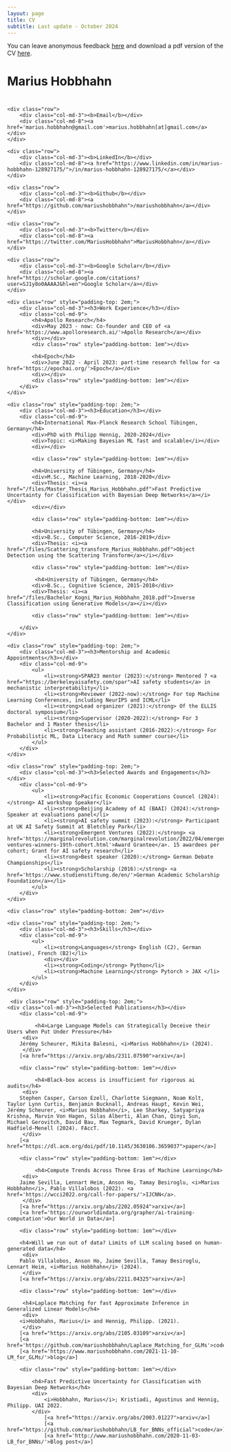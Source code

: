 ```yaml
---
layout: page
title: CV
subtitle: Last update - October 2024
---
```



You can leave anonymous feedback <a href='https://www.admonymous.co/mariushobbhahn'>here</a> and download a pdf version of the CV <a href='https://drive.google.com/file/d/1fE8k20FmfHMk1cGTDXgOfppIcqI5Z_aJ/view?usp=sharing'>here</a>.

<div class="col-md-12">
    <h1 class="section-header" style="padding-bottom: 0.8em;">Marius Hobbhahn</h1>

    <div class="row">
        <div class="col-md-3"><b>Email</b></div>
        <div class="col-md-8"><a href='marius.hobbhahn@gmail.com'>marius.hobbhahn[at]gmail.com</a></div>
    </div>

    <div class="row">
        <div class="col-md-3"><b>LinkedIn</b></div>
        <div class="col-md-8"><a href="https://www.linkedin.com/in/marius-hobbhahn-128927175/">/in/marius-hobbhahn-128927175/</a></div>
    </div>

    <div class="row">
        <div class="col-md-3"><b>Github</b></div>
        <div class="col-md-8"><a href="https://github.com/mariushobbhahn">/mariushobbhahn</a></div>
    </div>
    
    <div class="row">
        <div class="col-md-3"><b>Twitter</b></div>
        <div class="col-md-8"><a href="https://twitter.com/MariusHobbhahn">MariusHobbhahn</a></div>
    </div>
    
    <div class="row">
        <div class="col-md-3"><b>Google Scholar</b></div>
        <div class="col-md-8"><a href="https://scholar.google.com/citations?user=SJ1y8o0AAAAJ&hl=en">Google Scholar</a></div>
    </div>

    <div class="row" style="padding-top: 2em;">
        <div class="col-md-3"><h3>Work Experience</h3></div>
        <div class="col-md-9">
            <h4>Apollo Research</h4>
            <div>May 2023 - now: Co-founder and CEO of <a href='https://www.apolloresearch.ai/'>Apollo Research</a></div>
            <div></div>
            <div class="row" style="padding-bottom: 1em"></div>

            <h4>Epoch</h4>
            <div>June 2022 - April 2023: part-time research fellow for <a href='https://epochai.org/'>Epoch</a></div>
            <div></div>
            <div class="row" style="padding-bottom: 1em"></div>
        </div>
    </div>

    <div class="row" style="padding-top: 2em;">
        <div class="col-md-3"><h3>Education</h3></div>
        <div class="col-md-9">
            <h4>International Max-Planck Research School Tübingen, Germany</h4>
            <div>PhD with Philipp Hennig, 2020-2024</div>
            <div>Topic: <i>Making Bayesian ML fast and scalable</i></div>
            <div></div>

            <div class="row" style="padding-bottom: 1em"></div>		

            <h4>University of Tübingen, Germany</h4>
            <div>M.Sc., Machine Learning, 2018-2020</div>
            <div>Thesis: <i><a href="/files/Master_Thesis_Marius_Hobbhahn.pdf">Fast Predictive Uncertainty for Classification with Bayesian Deep Networks</a></i></div>
            <div></div>
            
            <div class="row" style="padding-bottom: 1em"></div>

            <h4>University of Tübingen, Germany</h4>
            <div>B.Sc., Computer Science, 2016-2019</div>
            <div>Thesis: <i><a href="/files/Scattering_transform_Marius_Hobbhahn.pdf">Object Detection using the Scattering Transform</a></i></div>

            <div class="row" style="padding-bottom: 1em"></div>

             <h4>University of Tübingen, Germany</h4>
            <div>B.Sc., Cognitive Science, 2015-2018</div>
            <div>Thesis: <i><a href="/files/Bachelor_Kogni_Marius_Hobbhahn_2018.pdf">Inverse Classification using Generative Models</a></i></div>
	    
            <div class="row" style="padding-bottom: 1em"></div>	

        </div>
    </div>

    <div class="row" style="padding-top: 2em;">
        <div class="col-md-3"><h3>Mentorship and Academic Appointments</h3></div>
        <div class="col-md-9">
            <ul>
                <li><strong>SPAR23 mentor (2023):</strong> Mentored 7 <a href="https://berkeleyaisafety.com/spar">AI safety students</a> in mechanistic interpretability</li>
                <li><strong>Reviewer (2022-now):</strong> For top Machine Learning Conferences, including NeurIPS and ICML</li>
                <li><strong>Lead organizer (2021):</strong> Of the ELLIS doctoral symposium</li>
                <li><strong>Supervisor (2020-2022):</strong> For 3 Bachelor and 1 Master thesis</li>
                <li><strong>Teaching assistant (2016-2022):</strong> For Probabilistic ML, Data Literacy and Math summer course</li>
            </ul>
        </div>
    </div>

    <div class="row" style="padding-top: 2em;">
        <div class="col-md-3"><h3>Selected Awards and Engagements</h3></div>
        <div class="col-md-9">
            <ul>
                <li><strong>Pacific Economic Cooperations Councel (2024):</strong> AI workshop Speaker</li>
                <li><strong>Beijing Academy of AI (BAAI) (2024):</strong> Speaker at evaluations panel</li>
                <li><strong>AI safety summit (2023):</strong> Participant at UK AI Safety Summit at Bletchley Park</li>
                <li><strong>Emergent Ventures (2022):</strong> <a href='https://marginalrevolution.com/marginalrevolution/2022/04/emergent-ventures-winners-19th-cohort.html'>Award Grantee</a>. 15 awardees per cohort; Grant for AI safety research</li>
                <li><strong>Best speaker (2020):</strong> German Debate Championships</li>
                <li><strong>Scholarship (2016):</strong> <a href='https://www.studienstiftung.de/en/'>German Academic Scholarship Foundation</a></li>
            </ul>
        </div>
    </div>

    <div class="row" style="padding-bottom: 2em"></div>

<!---
    <div class="row" style="padding-top: 3em;">
        <div class="col-md-3"><h3>Miscellaneous</h3></div>
        <div class="col-md-9">

        	<h4>AI safety/alignment</h4>
            <ul>
                <li><strong>SPAR23 mentor:</strong> Mentor of 7 AI safety students for <a href="https://berkeleyaisafety.com/spar">SPAR</a> by UC Berkeley</li>
                <li><strong>LTFF grantee:</strong> Received funding for independent research on AI safety from the <a href='https://funds.effectivealtruism.org/funds/far-future'>Long-Term Future Fund</a> (2022)</li>
                <li><strong><a href="https://www.serimats.org/">SERI MATS</a> scholar:</strong> Research on deceptive alignment mentored by Evan Hubinger</li>
                <li><strong><a href='https://marginalrevolution.com/marginalrevolution/2022/04/emergent-ventures-winners-19th-cohort.html'>Emergent Ventures</a> grantee</strong> Explored the role of Bayesian ML for AI safety</li>
                <li><strong><a href='https://aisafety.camp/'>AI safety</a> camp participant:</strong> Researched reflection mechanisms as an alignment target (supervised by Beth Barnes)</li>
                <li><strong><a href="https://www.lesswrong.com/posts/EjX63wQoMSoCHMrmY/announcing-ai-safety-mentors-and-mentees">AI safety mentors and mentees</a> founder</strong> Founded a program that connects talented individuals with senior AI experts</li>
                <li><strong>OpenPhil reviewer:</strong> Reviewed articles for the Open Philanthropy worldview investigations team</li>
				<li><strong>Reading group participant:</strong> Participated in the <a href='https://www.eacambridge.org/technical-alignment-curriculum'>AGI fundamentals reading group</a> and in <a href='https://longtermrisk.org/'>CLR</a>'s s-risks intro fellowship by </li>
            </ul>
            <div class="row" style="padding-bottom: 1em"></div>
-->
        
<!---
            <h4>Effective Altruism</h4>
            <ul>
                <li><strong>EA Tübingen co-founder:</strong> Co-founded the <a href='https://eatuebingen.wordpress.com/'>Tübingen EA chapter</a> in 2016 and co-organized until early 2022</li>
                <li><strong>Writer</strong> on <a href='https://www.lesswrong.com/users/marius-hobbhahn'>LessWrong</a> and the <a href='https://forum.effectivealtruism.org/users/mariushobbhahn'>EA Forum</a></li>
                <li><strong>Participant/Speaker</strong> at 10+ EAG, EAGx and other EA conferences</li>
            </ul>
            <div class="row" style="padding-bottom: 1em"></div>
-->
	
<!---
            <h4>University Debating</h4>
            <ul>
                <li>My most prestigious speaker achievements include: 3x breaking ESL at EUDC, Winning Tilbury 2019 and Doxbridge 2020 (Oxford final), Winning 2 Campus Debatten and the Southern German Championship, breaking as 3rd (2018), 2nd (2019) and 1st (2020) team at the German National Championships (DDM) and being best speaker and grand finalist at the DDM 2020</li>
                <li>Broke at 35+ tournaments, were in the top 10 speakers 20+ times and won 10+ of them.</li>
                <li>Broke at 20+ tournaments as adjudicator and chaired 5+ finals. I chief-adjudicated 15+ tournaments.</li>
                <li>Organized 5+ tournaments and was (vice-)president of the debating club for two years.</li>
            </ul>
            <div class="row" style="padding-bottom: 1em"></div>
            

            <h4>Academia</h4>
            <ul>
            	<li><strong>Lead-organizer</strong> of the ELLIS doctoral symposium in 2021. I led a team of 12 and the event had 100 participants.</li>
              	<div></div>
            	<li><strong>Teaching</strong> Teaching assistant for Probablistic ML (2020, 2021), Data Literacy (2021, 2022) and math summer course (2016, 2017)</li>
            	<li><strong>Supervisor</strong> for 3 Bachelor and 1 Master theses</li>
                <li><strong>Reviewer</strong> for various conferences including ICML22 and NeurIPS22</li>
            </ul>
            <div class="row" style="padding-bottom: 1em"></div>

        </div>
    </div>
-->

    <div class="row" style="padding-top: 2em;">
        <div class="col-md-3"><h3>Skills</h3></div>
        <div class="col-md-9">
        	<ul>
            	<li><strong>Languages</strong> English (C2), German (native), French (B2)</li>
              	<div></div>
            	<li><strong>Coding</strong> Python</li>
            	<li><strong>Machine Learning</strong> Pytorch > JAX </li>
            </ul>
        </div>
    </div>
    
     <div class="row" style="padding-top: 2em;">
    <div class="col-md-3"><h3>Selected Publications</h3></div>
        <div class="col-md-9">
        
             <h4>Large Language Models can Strategically Deceive their Users when Put Under Pressure</h4>
	     <div>
		Jérémy Scheurer, Mikita Balesni, <i>Marius Hobbhahn</i> (2024).
	     </div>
		[<a href="https://arxiv.org/abs/2311.07590">arxiv</a>]

        <div class="row" style="padding-bottom: 1em"></div>

             <h4>Black-box access is insufficient for rigorous ai audits</h4>
	     <div>
		Stephen Casper, Carson Ezell, Charlotte Siegmann, Noam Kolt, Taylor Lynn Curtis, Benjamin Bucknall, Andreas Haupt, Kevin Wei, Jérémy Scheurer, <i>Marius Hobbhahn</i>, Lee Sharkey, Satyapriya Krishna, Marvin Von Hagen, Silas Alberti, Alan Chan, Qinyi Sun, Michael Gerovitch, David Bau, Max Tegmark, David Krueger, Dylan Hadfield-Menell (2024). FAccT.
	     </div>
		[<a href="https://dl.acm.org/doi/pdf/10.1145/3630106.3659037">paper</a>]

        <div class="row" style="padding-bottom: 1em"></div>

             <h4>Compute Trends Across Three Eras of Machine Learning</h4>
	     <div>
		Jaime Sevilla, Lennart Heim, Anson Ho, Tamay Besiroglu, <i>Marius Hobbhahn</i>, Pablo Villalobos (2022). <a href='https://wcci2022.org/call-for-papers/'>IJCNN</a>.
	     </div>
		[<a href="https://arxiv.org/abs/2202.05924">arxiv</a>]
		[<a href='https://ourworldindata.org/grapher/ai-training-computation'>Our World in Data</a>]

        <div class="row" style="padding-bottom: 1em"></div>

        <h4>Will we run out of data? Limits of LLM scaling based on human-generated data</h4>
	     <div>
		Pablo Villalobos, Anson Ho, Jaime Sevilla, Tamay Besiroglu, Lennart Heim, <i>Marius Hobbhahn</i> (2024).
	     </div>
		[<a href="https://arxiv.org/abs/2211.04325">arxiv</a>]

        <div class="row" style="padding-bottom: 1em"></div>
        
	     <h4>Laplace Matching for fast Approximate Inference in Generalized Linear Models</h4>
	     <div>
		<i>Hobbhahn, Marius</i> and Hennig, Philipp. (2021).
	     </div>
		[<a href="https://arxiv.org/abs/2105.03109">arxiv</a>]
		[<a href='https://github.com/mariushobbhahn/Laplace_Matching_for_GLMs'>code</a>]
		[<a href='https://www.mariushobbhahn.com/2021-11-10-LM_for_GLMs/'>blog</a>]

	    <div class="row" style="padding-bottom: 1em"></div>
		    
            <h4>Fast Predictive Uncertainty for Classification with Bayesian Deep Networks</h4>
            <div>
                <i>Hobbhahn, Marius</i>; Kristiadi, Agustinus and Hennig, Philipp. UAI 2022.
            </div>
                [<a href="https://arxiv.org/abs/2003.01227">arxiv</a>]
                [<a href="https://github.com/mariushobbhahn/LB_for_BNNs_official">code</a>]
                [<a href='http://www.mariushobbhahn.com/2020-11-03-LB_for_BNNs/'>Blog post</a>]
                

</div>
